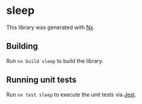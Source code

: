 # sleep

This library was generated with [Nx](https://nx.dev).

## Building

Run `nx build sleep` to build the library.

## Running unit tests

Run `nx test sleep` to execute the unit tests via [Jest](https://jestjs.io).
